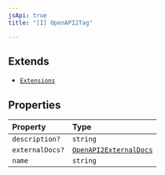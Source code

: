 ```yaml
---
jsApi: true
title: "[I] OpenAPI2Tag"

---
```

## Extends

- [`Extensions`](../type-aliases/Extensions.md)

## Properties

| Property | Type |
| :------ | :------ |
| `description?` | `string` |
| `externalDocs?` | [`OpenAPI2ExternalDocs`](OpenAPI2ExternalDocs.md) |
| `name` | `string` |
